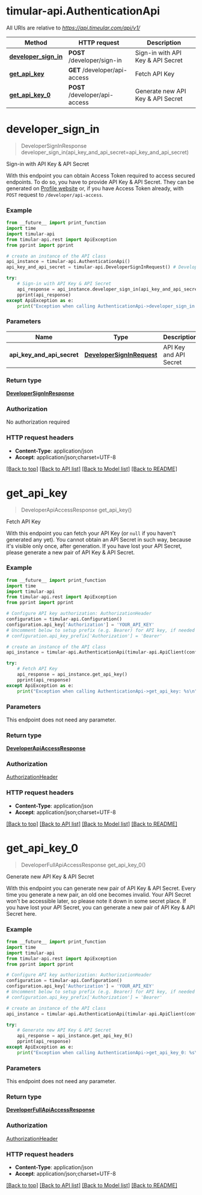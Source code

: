 # timular-api.AuthenticationApi

All URIs are relative to *https://api.timeular.com/api/v1/*

Method | HTTP request | Description
------------- | ------------- | -------------
[**developer_sign_in**](AuthenticationApi.md#developer_sign_in) | **POST** /developer/sign-in | Sign-in with API Key &amp; API Secret
[**get_api_key**](AuthenticationApi.md#get_api_key) | **GET** /developer/api-access | Fetch API Key
[**get_api_key_0**](AuthenticationApi.md#get_api_key_0) | **POST** /developer/api-access | Generate new API Key &amp; API Secret


# **developer_sign_in**
> DeveloperSignInResponse developer_sign_in(api_key_and_api_secret=api_key_and_api_secret)

Sign-in with API Key & API Secret

With this endpoint you can obtain Access Token required to access secured endpoints. To do so, you have to provide API Key & API Secret. They can be generated on [Profile website](https://profile.timeular.com/#/app/) or, if you have Access Token already, with `POST` request to `/developer/api-access`.

### Example
```python
from __future__ import print_function
import time
import timular-api
from timular-api.rest import ApiException
from pprint import pprint

# create an instance of the API class
api_instance = timular-api.AuthenticationApi()
api_key_and_api_secret = timular-api.DeveloperSignInRequest() # DeveloperSignInRequest | API Key and API Secret (optional)

try:
    # Sign-in with API Key & API Secret
    api_response = api_instance.developer_sign_in(api_key_and_api_secret=api_key_and_api_secret)
    pprint(api_response)
except ApiException as e:
    print("Exception when calling AuthenticationApi->developer_sign_in: %s\n" % e)
```

### Parameters

Name | Type | Description  | Notes
------------- | ------------- | ------------- | -------------
 **api_key_and_api_secret** | [**DeveloperSignInRequest**](DeveloperSignInRequest.md)| API Key and API Secret | [optional] 

### Return type

[**DeveloperSignInResponse**](DeveloperSignInResponse.md)

### Authorization

No authorization required

### HTTP request headers

 - **Content-Type**: application/json
 - **Accept**: application/json;charset=UTF-8

[[Back to top]](#) [[Back to API list]](../README.md#documentation-for-api-endpoints) [[Back to Model list]](../README.md#documentation-for-models) [[Back to README]](../README.md)

# **get_api_key**
> DeveloperApiAccessResponse get_api_key()

Fetch API Key

With this endpoint you can fetch your API Key (or `null` if you haven't generated any yet). You cannot obtain an API Secret in such way, because it's visible only once, after generation. If you have lost your API Secret, please generate a new pair of API Key & API Secret.

### Example
```python
from __future__ import print_function
import time
import timular-api
from timular-api.rest import ApiException
from pprint import pprint

# Configure API key authorization: AuthorizationHeader
configuration = timular-api.Configuration()
configuration.api_key['Authorization'] = 'YOUR_API_KEY'
# Uncomment below to setup prefix (e.g. Bearer) for API key, if needed
# configuration.api_key_prefix['Authorization'] = 'Bearer'

# create an instance of the API class
api_instance = timular-api.AuthenticationApi(timular-api.ApiClient(configuration))

try:
    # Fetch API Key
    api_response = api_instance.get_api_key()
    pprint(api_response)
except ApiException as e:
    print("Exception when calling AuthenticationApi->get_api_key: %s\n" % e)
```

### Parameters
This endpoint does not need any parameter.

### Return type

[**DeveloperApiAccessResponse**](DeveloperApiAccessResponse.md)

### Authorization

[AuthorizationHeader](../README.md#AuthorizationHeader)

### HTTP request headers

 - **Content-Type**: application/json
 - **Accept**: application/json;charset=UTF-8

[[Back to top]](#) [[Back to API list]](../README.md#documentation-for-api-endpoints) [[Back to Model list]](../README.md#documentation-for-models) [[Back to README]](../README.md)

# **get_api_key_0**
> DeveloperFullApiAccessResponse get_api_key_0()

Generate new API Key & API Secret

With this endpoint you can generate new pair of API Key & API Secret. Every time you generate a new pair, an old one becomes invalid. Your API Secret won't be accessible later, so please note it down in some secret place. If you have lost your API Secret, you can generate a new pair of API Key & API Secret here.

### Example
```python
from __future__ import print_function
import time
import timular-api
from timular-api.rest import ApiException
from pprint import pprint

# Configure API key authorization: AuthorizationHeader
configuration = timular-api.Configuration()
configuration.api_key['Authorization'] = 'YOUR_API_KEY'
# Uncomment below to setup prefix (e.g. Bearer) for API key, if needed
# configuration.api_key_prefix['Authorization'] = 'Bearer'

# create an instance of the API class
api_instance = timular-api.AuthenticationApi(timular-api.ApiClient(configuration))

try:
    # Generate new API Key & API Secret
    api_response = api_instance.get_api_key_0()
    pprint(api_response)
except ApiException as e:
    print("Exception when calling AuthenticationApi->get_api_key_0: %s\n" % e)
```

### Parameters
This endpoint does not need any parameter.

### Return type

[**DeveloperFullApiAccessResponse**](DeveloperFullApiAccessResponse.md)

### Authorization

[AuthorizationHeader](../README.md#AuthorizationHeader)

### HTTP request headers

 - **Content-Type**: application/json
 - **Accept**: application/json;charset=UTF-8

[[Back to top]](#) [[Back to API list]](../README.md#documentation-for-api-endpoints) [[Back to Model list]](../README.md#documentation-for-models) [[Back to README]](../README.md)

